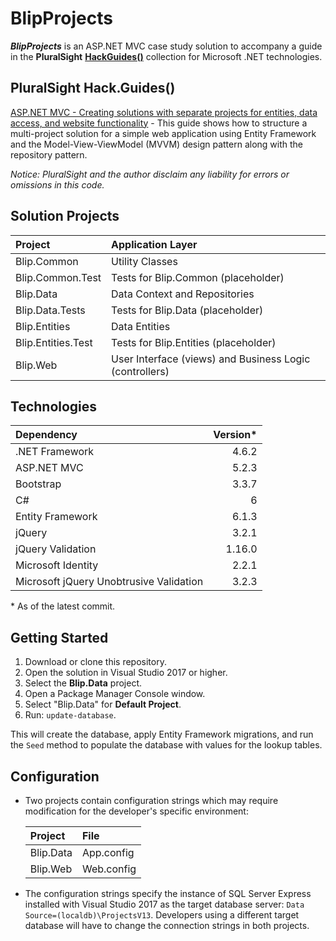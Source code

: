 # BlipProjects

**_BlipProjects_** is an ASP.NET MVC case study solution to accompany a guide in the **PluralSight** [**HackGuides()**](https://www.pluralsight.com/guides/microsoft-net) collection for Microsoft .NET technologies.

## PluralSight Hack.Guides()

[ASP.NET MVC - Creating solutions with separate projects for entities, data access, and website functionality](https://www.pluralsight.com/guides/microsoft-net/asp-net-mvc-creating-solutions-with-separate-projects-for-entities-data-access-and-website-functionality) - This guide shows how to structure a multi-project solution for a simple web application using Entity Framework and the Model-View-ViewModel (MVVM) design pattern along with the repository pattern.

*Notice: PluralSight and the author disclaim any liability for errors or omissions in this code.*

## Solution Projects

| Project | Application Layer |
| :--- | :--- |
| Blip.Common | Utility Classes |
| Blip.Common.Test | Tests for Blip.Common (placeholder) |
| Blip.Data | Data Context and Repositories |
| Blip.Data.Tests | Tests for Blip.Data (placeholder) |
| Blip.Entities | Data Entities |
| Blip.Entities.Test | Tests for Blip.Entities (placeholder) |
| Blip.Web | User Interface (views) and Business Logic (controllers) |

## Technologies

| Dependency | Version*
| :--- | ---:
| .NET Framework | 4.6.2
| ASP.NET MVC | 5.2.3
| Bootstrap | 3.3.7
| C# | 6
| Entity Framework | 6.1.3
| jQuery | 3.2.1
| jQuery Validation | 1.16.0
| Microsoft Identity | 2.2.1
| Microsoft jQuery Unobtrusive Validation | 3.2.3

&ast; As of the latest commit.

## Getting Started

1. Download or clone this repository.
1. Open the solution in Visual Studio 2017 or higher.
1. Select the **Blip.Data** project.
1. Open a Package Manager Console window.
1. Select "Blip.Data" for **Default Project**.
1. Run: `update-database`.

This will create the database, apply Entity Framework migrations, and run the `Seed` method to populate the database with values for the lookup tables.

## Configuration

* Two projects contain configuration strings which may require modification for the developer's specific environment:

    | Project | File
    | :--- | :---
    | Blip.Data | App.config
    | Blip.Web | Web.config

* The configuration strings specify the instance of SQL Server Express installed with Visual Studio 2017 as the target database server: `Data Source=(localdb)\ProjectsV13`. Developers using a different target database will have to change the connection strings in both projects.